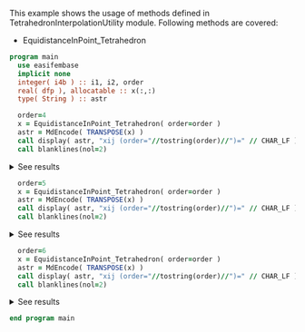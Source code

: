 This example shows the usage of methods defined in TetrahedronInterpolationUtility module. Following methods are covered:

- EquidistanceInPoint_Tetrahedron

```fortran
program main
  use easifembase
  implicit none
  integer( i4b ) :: i1, i2, order
  real( dfp ), allocatable :: x(:,:)
  type( String ) :: astr
```

```fortran
  order=4
  x = EquidistanceInPoint_Tetrahedron( order=order )
  astr = MdEncode( TRANSPOSE(x) )
  call display( astr, "xij (order="//tostring(order)//")=" // CHAR_LF )
  call blanklines(nol=2)
```

<details>
<summary>See results</summary>
<div>

xij (order=4)=

| x    | y    | z    |
|------|------|------|
| 0.25 | 0.25 | 0.25 |

</div>
</details>

```fortran
  order=5
  x = EquidistanceInPoint_Tetrahedron( order=order )
  astr = MdEncode( TRANSPOSE(x) )
  call display( astr, "xij (order="//tostring(order)//")=" // CHAR_LF )
  call blanklines(nol=2)
```

<details>
<summary>See results</summary>
<div>

xij (order=5)=

|  x  |  y  |  z  |
|-----|-----|-----|
| 0.2 | 0.2 | 0.2 |
| 0.4 | 0.2 | 0.2 |
| 0.2 | 0.4 | 0.2 |
| 0.2 | 0.2 | 0.4 |

</div>
</details>

```fortran
  order=6
  x = EquidistanceInPoint_Tetrahedron( order=order )
  astr = MdEncode( TRANSPOSE(x) )
  call display( astr, "xij (order="//tostring(order)//")=" // CHAR_LF )
  call blanklines(nol=2)
```

<details>
<summary>See results</summary>
<div>

xij (order=6)=

|    x    |    y    |    z    |
|---------|---------|---------|
| 0.16667 | 0.16667 | 0.16667 |
| 0.5     | 0.16667 | 0.16667 |
| 0.16667 | 0.5     | 0.16667 |
| 0.16667 | 0.16667 | 0.5     |
| 0.33333 | 0.16667 | 0.16667 |
| 0.16667 | 0.33333 | 0.16667 |
| 0.16667 | 0.16667 | 0.33333 |
| 0.33333 | 0.33333 | 0.16667 |
| 0.33333 | 0.16667 | 0.33333 |
| 0.16667 | 0.33333 | 0.33333 |

</div>
</details>

```fortran
end program main
```

